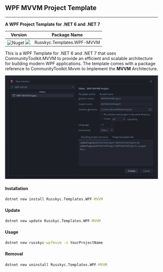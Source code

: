 ﻿## WPF MVVM Project Template

---

**A WPF Project Template for .NET 6 and .NET 7**

| Version                                                                                                                                  | Package Name               |
|------------------------------------------------------------------------------------------------------------------------------------------|----------------------------|
| ![Nuget](https://img.shields.io/nuget/v/Russkyc.Templates.WPF-MVVM?color=1f72de) ![](https://img.shields.io/badge/-.NET%206.0-blueviolet?color=1f72de&label=NET) | Russkyc.Templates.WPF-MVVM |

This is a WPF Template for .NET 6 and .NET 7 that uses CommunityToolkit.MVVM to provide an efficient and scalable architecture for building modern WPF applications. The template comes with a package reference to CommunityToolkit.Mvvm to Implement the **MVVM** Architecture.

![Rider Project Preview](https://raw.githubusercontent.com/russkyc/Russkyc.Templates.WPF-MVVM/master/images/Rider%20Project%20Preview.png)

#### Installation
```cmd
dotnet new install Russkyc.Templates.WPF-MVVM
```
#### Update
```cmd
dotnet new update Russkyc.Templates.WPF-MVVM
```
#### Usage
```cmd
dotnet new russkyc-wpfmvvm -n YourProjectName
```
#### Removal
```cmd
dotnet new uninstall Russkyc.Templates.WPF-MVVM
```
